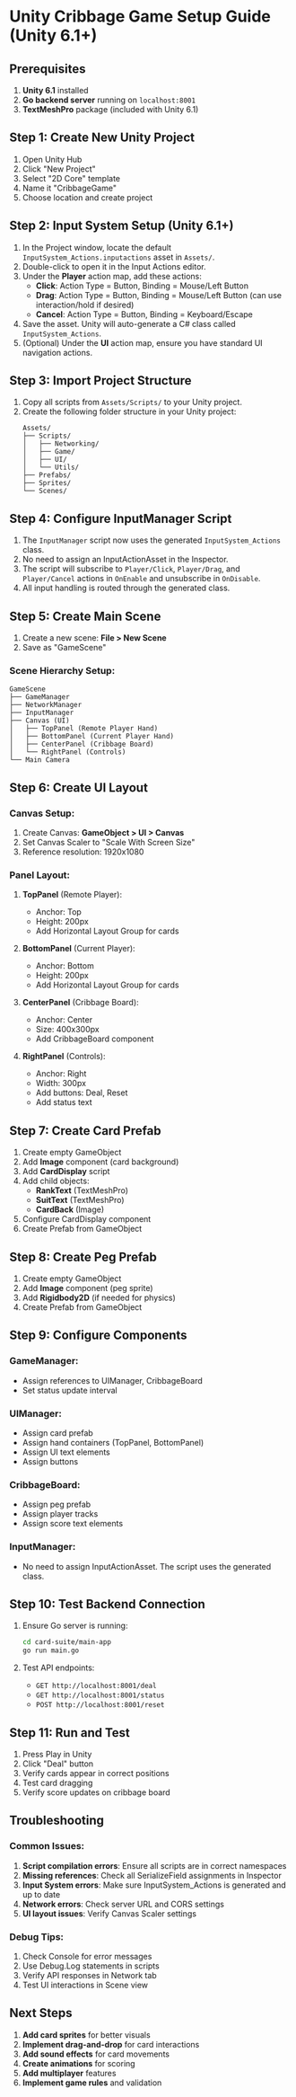 # Unity Cribbage Game Setup Guide (Unity 6.1+)

## Prerequisites

1. **Unity 6.1** installed
2. **Go backend server** running on `localhost:8001`
3. **TextMeshPro** package (included with Unity 6.1)

## Step 1: Create New Unity Project

1. Open Unity Hub
2. Click "New Project"
3. Select "2D Core" template
4. Name it "CribbageGame"
5. Choose location and create project

## Step 2: Input System Setup (Unity 6.1+)

1. In the Project window, locate the default `InputSystem_Actions.inputactions` asset in `Assets/`.
2. Double-click to open it in the Input Actions editor.
3. Under the **Player** action map, add these actions:
   - **Click**: Action Type = Button, Binding = Mouse/Left Button
   - **Drag**: Action Type = Button, Binding = Mouse/Left Button (can use interaction/hold if desired)
   - **Cancel**: Action Type = Button, Binding = Keyboard/Escape
4. Save the asset. Unity will auto-generate a C# class called `InputSystem_Actions`.
5. (Optional) Under the **UI** action map, ensure you have standard UI navigation actions.

## Step 3: Import Project Structure

1. Copy all scripts from `Assets/Scripts/` to your Unity project.
2. Create the following folder structure in your Unity project:
   ```
   Assets/
   ├── Scripts/
   │   ├── Networking/
   │   ├── Game/
   │   ├── UI/
   │   └── Utils/
   ├── Prefabs/
   ├── Sprites/
   └── Scenes/
   ```

## Step 4: Configure InputManager Script

1. The `InputManager` script now uses the generated `InputSystem_Actions` class.
2. No need to assign an InputActionAsset in the Inspector.
3. The script will subscribe to `Player/Click`, `Player/Drag`, and `Player/Cancel` actions in `OnEnable` and unsubscribe in `OnDisable`.
4. All input handling is routed through the generated class.

## Step 5: Create Main Scene

1. Create a new scene: **File > New Scene**
2. Save as "GameScene"

### Scene Hierarchy Setup:

```
GameScene
├── GameManager
├── NetworkManager
├── InputManager
├── Canvas (UI)
│   ├── TopPanel (Remote Player Hand)
│   ├── BottomPanel (Current Player Hand)
│   ├── CenterPanel (Cribbage Board)
│   └── RightPanel (Controls)
└── Main Camera
```

## Step 6: Create UI Layout

### Canvas Setup:
1. Create Canvas: **GameObject > UI > Canvas**
2. Set Canvas Scaler to "Scale With Screen Size"
3. Reference resolution: 1920x1080

### Panel Layout:
1. **TopPanel** (Remote Player):
   - Anchor: Top
   - Height: 200px
   - Add Horizontal Layout Group for cards

2. **BottomPanel** (Current Player):
   - Anchor: Bottom
   - Height: 200px
   - Add Horizontal Layout Group for cards

3. **CenterPanel** (Cribbage Board):
   - Anchor: Center
   - Size: 400x300px
   - Add CribbageBoard component

4. **RightPanel** (Controls):
   - Anchor: Right
   - Width: 300px
   - Add buttons: Deal, Reset
   - Add status text

## Step 7: Create Card Prefab

1. Create empty GameObject
2. Add **Image** component (card background)
3. Add **CardDisplay** script
4. Add child objects:
   - **RankText** (TextMeshPro)
   - **SuitText** (TextMeshPro)
   - **CardBack** (Image)
5. Configure CardDisplay component
6. Create Prefab from GameObject

## Step 8: Create Peg Prefab

1. Create empty GameObject
2. Add **Image** component (peg sprite)
3. Add **Rigidbody2D** (if needed for physics)
4. Create Prefab from GameObject

## Step 9: Configure Components

### GameManager:
- Assign references to UIManager, CribbageBoard
- Set status update interval

### UIManager:
- Assign card prefab
- Assign hand containers (TopPanel, BottomPanel)
- Assign UI text elements
- Assign buttons

### CribbageBoard:
- Assign peg prefab
- Assign player tracks
- Assign score text elements

### InputManager:
- No need to assign InputActionAsset. The script uses the generated class.

## Step 10: Test Backend Connection

1. Ensure Go server is running:
   ```bash
   cd card-suite/main-app
   go run main.go
   ```

2. Test API endpoints:
   - `GET http://localhost:8001/deal`
   - `GET http://localhost:8001/status`
   - `POST http://localhost:8001/reset`

## Step 11: Run and Test

1. Press Play in Unity
2. Click "Deal" button
3. Verify cards appear in correct positions
4. Test card dragging
5. Verify score updates on cribbage board

## Troubleshooting

### Common Issues:

1. **Script compilation errors**: Ensure all scripts are in correct namespaces
2. **Missing references**: Check all SerializeField assignments in Inspector
3. **Input System errors**: Make sure InputSystem_Actions is generated and up to date
4. **Network errors**: Check server URL and CORS settings
5. **UI layout issues**: Verify Canvas Scaler settings

### Debug Tips:

1. Check Console for error messages
2. Use Debug.Log statements in scripts
3. Verify API responses in Network tab
4. Test UI interactions in Scene view

## Next Steps

1. **Add card sprites** for better visuals
2. **Implement drag-and-drop** for card interactions
3. **Add sound effects** for card movements
4. **Create animations** for scoring
5. **Add multiplayer** features
6. **Implement game rules** and validation 